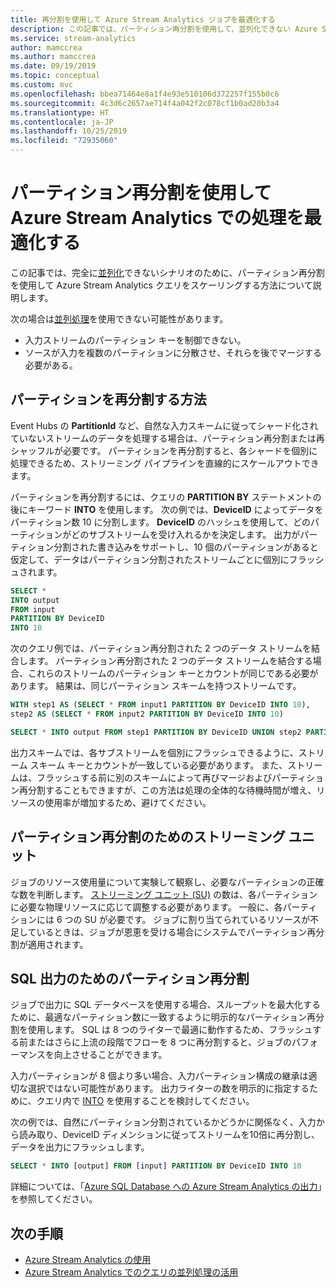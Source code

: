 ```yaml
---
title: 再分割を使用して Azure Stream Analytics ジョブを最適化する
description: この記事では、パーティション再分割を使用して、並列化できない Azure Stream Analytics ジョブを最適化する方法について説明します。
ms.service: stream-analytics
author: mamccrea
ms.author: mamccrea
ms.date: 09/19/2019
ms.topic: conceptual
ms.custom: mvc
ms.openlocfilehash: bbea71464e8a1f4e93e510106d372257f155b0c6
ms.sourcegitcommit: 4c3d6c2657ae714f4a042f2c078cf1b0ad20b3a4
ms.translationtype: HT
ms.contentlocale: ja-JP
ms.lasthandoff: 10/25/2019
ms.locfileid: "72935060"
---
```

# <a name="use-repartitioning-to-optimize-processing-with-azure-stream-analytics"></a>パーティション再分割を使用して Azure Stream Analytics での処理を最適化する

この記事では、完全に[並列化](stream-analytics-scale-jobs.md)できないシナリオのために、パーティション再分割を使用して Azure Stream Analytics クエリをスケーリングする方法について説明します。

次の場合は[並列処理](stream-analytics-parallelization.md)を使用できない可能性があります。

* 入力ストリームのパーティション キーを制御できない。
* ソースが入力を複数のパーティションに分散させ、それらを後でマージする必要がある。 

## <a name="how-to-repartition"></a>パーティションを再分割する方法

Event Hubs の **PartitionId** など、自然な入力スキームに従ってシャード化されていないストリームのデータを処理する場合は、パーティション再分割または再シャッフルが必要です。 パーティションを再分割すると、各シャードを個別に処理できるため、ストリーミング パイプラインを直線的にスケールアウトできます。

パーティションを再分割するには、クエリの **PARTITION BY** ステートメントの後にキーワード **INTO** を使用します。 次の例では、**DeviceID** によってデータをパーティション数 10 に分割します。 **DeviceID** のハッシュを使用して、どのパーティションがどのサブストリームを受け入れるかを決定します。 出力がパーティション分割された書き込みをサポートし、10 個のパーティションがあると仮定して、データはパーティション分割されたストリームごとに個別にフラッシュされます。

```sql
SELECT * 
INTO output
FROM input
PARTITION BY DeviceID 
INTO 10
```

次のクエリ例では、パーティション再分割された 2 つのデータ ストリームを結合します。 パーティション再分割された 2 つのデータ ストリームを結合する場合、これらのストリームのパーティション キーとカウントが同じである必要があります。 結果は、同じパーティション スキームを持つストリームです。

```sql
WITH step1 AS (SELECT * FROM input1 PARTITION BY DeviceID INTO 10),
step2 AS (SELECT * FROM input2 PARTITION BY DeviceID INTO 10)

SELECT * INTO output FROM step1 PARTITION BY DeviceID UNION step2 PARTITION BY DeviceID
```

出力スキームでは、各サブストリームを個別にフラッシュできるように、ストリーム スキーム キーとカウントが一致している必要があります。 また、ストリームは、フラッシュする前に別のスキームによって再びマージおよびパーティション再分割することもできますが、この方法は処理の全体的な待機時間が増え、リソースの使用率が増加するため、避けてください。

## <a name="streaming-units-for-repartitions"></a>パーティション再分割のためのストリーミング ユニット

ジョブのリソース使用量について実験して観察し、必要なパーティションの正確な数を判断します。 [ストリーミング ユニット (SU)](stream-analytics-streaming-unit-consumption.md) の数は、各パーティションに必要な物理リソースに応じて調整する必要があります。 一般に、各パーティションには 6 つの SU が必要です。 ジョブに割り当てられているリソースが不足しているときは、ジョブが恩恵を受ける場合にシステムでパーティション再分割が適用されます。

## <a name="repartitions-for-sql-output"></a>SQL 出力のためのパーティション再分割

ジョブで出力に SQL データベースを使用する場合、スループットを最大化するために、最適なパーティション数に一致するように明示的なパーティション再分割を使用します。 SQL は 8 つのライターで最適に動作するため、フラッシュする前またはさらに上流の段階でフローを 8 つに再分割すると、ジョブのパフォーマンスを向上させることができます。 

入力パーティションが 8 個より多い場合、入力パーティション構成の継承は適切な選択ではない可能性があります。 出力ライターの数を明示的に指定するために、クエリ内で [INTO](/stream-analytics-query/into-azure-stream-analytics#into-shard-count) を使用することを検討してください。 

次の例では、自然にパーティション分割されているかどうかに関係なく、入力から読み取り、DeviceID ディメンションに従ってストリームを10倍に再分割し、データを出力にフラッシュします。 

```sql
SELECT * INTO [output] FROM [input] PARTITION BY DeviceID INTO 10
```

詳細については、「[Azure SQL Database への Azure Stream Analytics の出力](stream-analytics-sql-output-perf.md)」を参照してください。


## <a name="next-steps"></a>次の手順

* [Azure Stream Analytics の使用](stream-analytics-introduction.md)
* [Azure Stream Analytics でのクエリの並列処理の活用](stream-analytics-parallelization.md)
